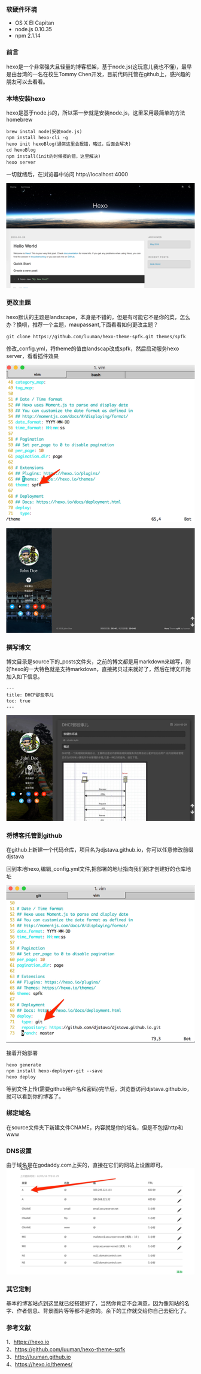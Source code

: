 ### 软硬件环境
* OS X EI Capitan
* node.js 0.10.35
* npm 2.1.14

### 前言
hexo是一个非常强大且轻量的博客框架，基于node.js(这玩意儿我也不懂)，最早是由台湾的一名在校生Tommy Chen开发，目前代码托管在github上，感兴趣的朋友可以去看看。

### 本地安装hexo
hexo是基于node.js的，所以第一步就是安装node.js，这里采用最简单的方法homebrew

    brew instal node(安装node.js)
    npm install hexo-cli -g
    hexo init hexoBlog(通常这里会报错，略过，后面会解决)
    cd hexoBlog
    npm install(init的时候报的错，这里解决)
    hexo server

一切就绪后，在浏览器中访问 http://localhost:4000

![mac_hexo_01](https://raw.githubusercontent.com/djstava/PostsCollection/master/images/mac/mac_hexo/hexo_01.png)

### 更改主题
hexo默认的主题是landscape，本身是不错的，但是有可能它不是你的菜，怎么办？换呗，推荐一个主题，maupassant,下面看看如何更改主题？

    git clone https://github.com/luuman/hexo-theme-spfk.git themes/spfk

修改_config.yml，将theme的值由landscap改成spfk，然后启动服务hexo server，看看插件效果

![mac_hexo_02](https://raw.githubusercontent.com/djstava/PostsCollection/master/images/mac/mac_hexo/hexo_02.png)

![mac_hexo_03](https://raw.githubusercontent.com/djstava/PostsCollection/master/images/mac/mac_hexo/hexo_03.png)

### 撰写博文
博文目录是source下的_posts文件夹，之前的博文都是用markdown来编写，刚好hexo的一大特色就是支持markdown，直接拷贝过来就好了，然后在博文开始加入如下信息。

    ---
    title: DHCP那些事儿
    toc: true
    ---

![mac_hexo_04](https://raw.githubusercontent.com/djstava/PostsCollection/master/images/mac/mac_hexo/hexo_04.png)

### 将博客托管到github
在github上新建一个代码仓库，项目名为djstava.github.io，你可以任意修改前缀djstava

回到本地hexo,编辑_config.yml文件,把部署的地址指向我们刚才创建好的仓库地址

![mac_hexo_05](https://raw.githubusercontent.com/djstava/PostsCollection/master/images/mac/mac_hexo/hexo_05.png)

接着开始部署

    hexo generate
    npm install hexo-deployer-git --save
    hexo deploy

等到文件上传(需要github用户名和密码)完毕后，浏览器访问djstava.github.io，就可以看到你的博客了。

### 绑定域名
在source文件夹下新建文件CNAME，内容就是你的域名，但是不包括http和www

### DNS设置
由于域名是在godaddy.com上买的，直接在它们的网站上设置即可。
![mac_hexo_06](https://raw.githubusercontent.com/djstava/PostsCollection/master/images/mac/mac_hexo/hexo_06.png)

### 其它定制
基本的博客站点到这里就已经搭建好了，当然你肯定不会满意，因为像网站的名字、作者信息、背景图片等等都不是你的。余下的工作就交给你自己去细化了。

### 参考文献
1、https://hexo.io    
2、https://github.com/luuman/hexo-theme-spfk   
3、http://luuman.github.io    
4、https://hexo.io/themes/
